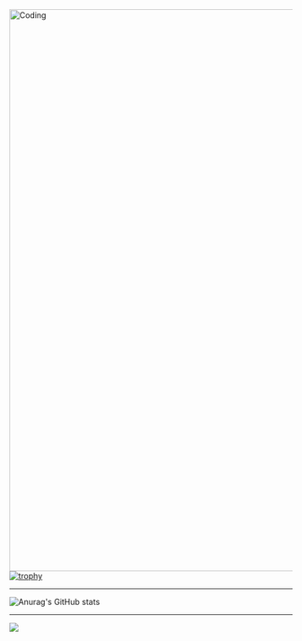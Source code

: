 
<img align="right" alt="Coding" width="1000" src="https://media.discordapp.net/attachments/1127332686550270033/1348761102422638642/berserk.jpg?ex=67d0a329&is=67cf51a9&hm=b92a75d6df1960e8dbadcf9d67c8ac85ccb85cae8cb35f7220b491f68aebd34d&=&format=webp&width=1522&height=750">

--------------------------------------------------------------------------------------------------------------------------------------------------------------------------------------------------------------------------------------------------------------------------------
    
---


[![trophy](https://github-profile-trophy.vercel.app/?username=IagoTatto&theme=radical)](https://github.com/ryo-ma/github-profile-trophy)

---

![Anurag's GitHub stats](https://github-readme-stats.vercel.app/api?username=IagoTatto&show_icons=true&theme=radical)

---

![](https://komarev.com/ghpvc/?username=IagoTatto)
